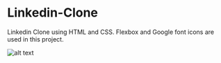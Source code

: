 # Linkedin-Clone

Linkedin Clone using HTML and CSS. Flexbox and Google font icons are used in this project. 

![alt text](https://github.com/[VegiMohnish]/[Linkedin-Clone]/blob/[branch]/l.png?raw=true)
